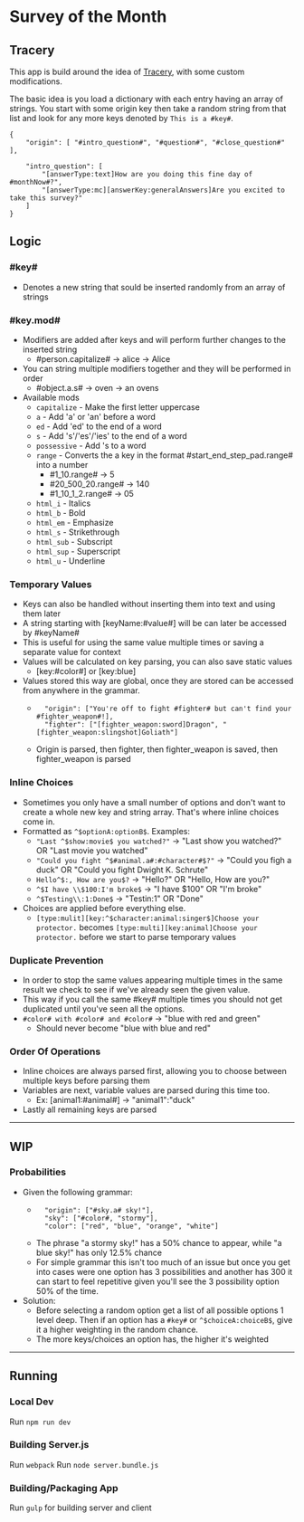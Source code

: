 # Survey of the Month

## Tracery

This app is build around the idea of [Tracery](http://www.tracery.io/), with some custom modifications.

The basic idea is you load a dictionary with each entry having an array of strings. You start with some origin key then take a random string from that list and look for any more keys denoted by `This is a #key#`.

```
{
    "origin": [ "#intro_question#", "#question#", "#close_question#" ],

    "intro_question": [
        "[answerType:text]How are you doing this fine day of #monthNow#?",
        "[answerType:mc][answerKey:generalAnswers]Are you excited to take this survey?"
    ]
}
```

## Logic
### #key#
 - Denotes a new string that sould be inserted randomly from an array of strings
### #key.mod#
 - Modifiers are added after keys and will perform further changes to the inserted string
    - #person.capitalize# -> alice -> Alice
 - You can string multiple modifiers together and they will be performed in order
    - #object.a.s# -> oven -> an ovens
 - Available mods
    - `capitalize` - Make the first letter uppercase
    - `a` - Add 'a' or 'an' before a word
    - `ed` - Add 'ed' to the end of a word
    - `s` -  Add 's'/'es'/'ies' to the end of a word
    - `possessive` - Add 's to a word
    - `range` - Converts the a key in the format #start_end_step_pad.range# into a number
        - #1_10.range# -> 5
        - #20_500_20.range# -> 140
        - #1_10_1_2.range# -> 05
    - `html_i` - Italics
    - `html_b` - Bold
    - `html_em` - Emphasize
    - `html_s` - Strikethrough
    - `html_sub` - Subscript
    - `html_sup` - Superscript
    - `html_u` - Underline

### Temporary Values
 - Keys can also be handled without inserting them into text and using them later
 - A string starting with [keyName:#value#] will be can later be accessed by #keyName#
 - This is useful for using the same value multiple times or saving a separate value for context
 - Values will be calculated on key parsing, you can also save static values
    - [key:#color#] or [key:blue]
 - Values stored this way are global, once they are stored can be accessed from anywhere in the grammar.
    - ```
        "origin": ["You're off to fight #fighter# but can't find your #fighter_weapon#!],
        "fighter": ["[fighter_weapon:sword]Dragon", "[fighter_weapon:slingshot]Goliath"]
        ```
    - Origin is parsed, then fighter, then fighter_weapon is saved, then fighter_weapon is parsed
### Inline Choices
 - Sometimes you only have a small number of options and don't want to create a whole new key and string array. That's where inline choices come in.
 - Formatted as `^$optionA:optionB$`. Examples:
    - `"Last ^$show:movie$ you watched?"` -> "Last show you watched?" OR "Last movie you watched"
    - `"Could you fight ^$#animal.a#:#character#$?"` -> "Could you figh a duck" OR "Could you fight Dwight K. Schrute"
    - `Hello^$:, How are you$?` -> "Hello?" OR "Hello, How are you?"
    - `^$I have \\$100:I'm broke$` -> "I have $100" OR "I'm broke"
    - `^$Testing\\:1:Done$` -> "Testin:1" OR "Done"
 - Choices are applied before everything else.
    - `[type:mulit][key:^$character:animal:singer$]Choose your protector.` becomes `[type:multi][key:animal]Choose your protector.` before we start to parse temporary values

### Duplicate Prevention
 - In order to stop the same values appearing multiple times in the same result we check to see if we've already seen the given value.
 - This way if you call the same #key# multiple times you should not get duplicated until you've seen all the options.
  - `#color# with #color# and #color#` -> "blue with red and green"
    - Should never become "blue with blue and red"

### Order Of Operations
 - Inline choices are always parsed first, allowing you to choose between multiple keys before parsing them
 - Variables are next, variable values are parsed during this time too.
    - Ex: [animal1:#animal#] -> "animal1":"duck"
 - Lastly all remaining keys are parsed
---

## WIP

### Probabilities
 - Given the following grammar:
    - ```
        "origin": ["#sky.a# sky!"],
        "sky": ["#color#, "stormy"],
        "color": ["red", "blue", "orange", "white"]
        ```
    - The phrase "a stormy sky!" has a 50% chance to appear, while "a blue sky!" has only 12.5% chance
    - For simple grammar this isn't too much of an issue but once you get into cases were one option has 3 possibilities and another has 300 it can start to feel repetitive given you'll see the 3 possibility option 50% of the time.
- Solution:
    - Before selecting a random option get a list of all possible options 1 level deep. Then if an option has a `#key#` or `^$choiceA:choiceB$`, give it a higher weighting in the random chance.
    - The more keys/choices an option has, the higher it's weighted

---

## Running

### Local Dev
Run `npm run dev`

### Building Server.js
Run `webpack`
Run `node server.bundle.js`

### Building/Packaging App
Run `gulp` for building server and client 
